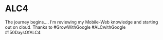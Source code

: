 # ALC4
The journey begins.... I'm reviewing my Mobile-Web knowledge and starting out on cloud. Thanks to #GrowWithGoogle #ALCwithGoogle  #150DaysOfALC4
